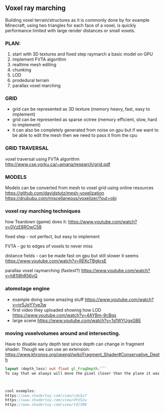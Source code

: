 ## Voxel ray marching

Building voxel terrain/structures as it is commonly done by for example Minecraft, using two triangles for each face of a voxel, is quickly performance limited with large render distances or small voxels.


### PLAN:
1. start with 3D textures and fixed step raymarch a basic model on GPU
2. implement FVTA algorithm
3. realtime mesh editing
4. chunking
5. LOD
6. prodedural terrain
7. parallax voxel marching


### GRID 
- grid can be represented as 3D texture (memory heavy, fast, easy to implement)
- grid can be represented as sparse octree (memory efficient, slow, hard to implement)
- it can also be completely generated from noise on gpu but if we want to be able to edit the mesh then we need to pass it from the cpu


### GRID TRAVERSAL
voxel traversal using FVTA algorithm 
http://www.cse.yorku.ca/~amana/research/grid.pdf


### MODELS
Models can be converted from mesh to voxel grid using online resources
https://github.com/davidstutz/mesh-voxelization
https://drububu.com/miscellaneous/voxelizer/?out=obj


### voxel ray marching techniques 

how Teardown (game) does it: 
https://www.youtube.com/watch?v=0VzE8ROwC58

fixed step - not perfect, but easy to implement

FVTA - go to edges of voxels to never miss

distance fields - can be made fast on gpu but still slower it seems
https://www.youtube.com/watch?v=REKcTBgkrsE

parallax voxel raymarching (fastest?)
https://www.youtube.com/watch?v=h81I8hR56vQ

### atomotage engine
- example doing some amazing stuff https://www.youtube.com/watch?v=nr5JqYYye3w
- first video they uploaded showing how LOD https://www.youtube.com/watch?v=4AYBm-9cBqs
- large scene https://www.youtube.com/watch?v=1sfWYUgxGBE

### moving voxelvolumes around and intersecting.
Have to disable early depth test since depth can change in fragment shader.
Though we can use an extension:
https://www.khronos.org/opengl/wiki/Fragment_Shader#Conservative_Depth
```glsl
layout (depth_less) out float gl_FragDepth;```
To say that we always will move the pixel closer than the plane it was rendered on, which is the only thing we will do when rendering backfaces



cool examples:
https://www.shadertoy.com/view/cdsGz7
https://www.shadertoy.com/view/dtVSzw
https://www.shadertoy.com/view/tdlSR8
